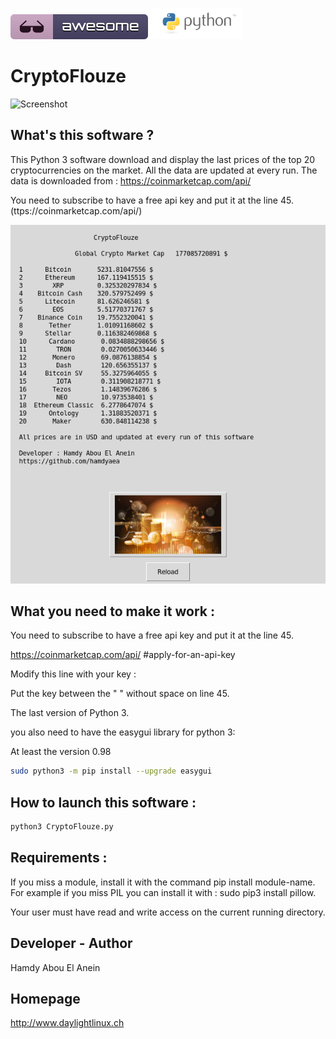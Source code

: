 ![Awesome](awesome.svg) ![Python](python.png)  

# CryptoFlouze

![Screenshot](nasa.jpg)

## What's this software ?  

This Python 3 software download and display the last prices of the top 20 cryptocurrencies on the market.
All the data are updated at every run.
The data is downloaded from : https://coinmarketcap.com/api/

You need to subscribe to have a free api key and put it at the line 45. (ttps://coinmarketcap.com/api/)

   
![Screenshot](screenshot.png)


## What you need to make it work :  

You need to subscribe to have a free api key and put it at the line 45. 


https://coinmarketcap.com/api/ #apply-for-an-api-key 

Modify this line with your key :

Put the key between the " " without space on line 45.


The last version of Python 3.

you also need to have the easygui library for python 3:

At least the version 0.98

```sh
sudo python3 -m pip install --upgrade easygui 
```


## How to launch this software :  

```sh
python3 CryptoFlouze.py
```  

## Requirements :

If you miss a module, install it with the command pip install module-name. For example if you miss PIL you can install it with : sudo pip3 install pillow.

Your user must have read and write access on the current running 
directory.


## Developer - Author

Hamdy Abou El Anein

## Homepage

http://www.daylightlinux.ch 
